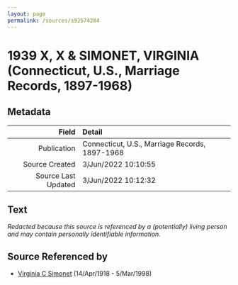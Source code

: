 ```yaml
---
layout: page
permalink: /sources/s92574284
---
```


# 1939 X, X & SIMONET, VIRGINIA (Connecticut, U.S., Marriage Records, 1897-1968)

## Metadata
Field | Detail
---:|:---
Publication | Connecticut, U.S., Marriage Records, 1897-1968
Source Created | 3/Jun/2022 10:10:55
Source Last Updated | 3/Jun/2022 10:12:32

## Text

_Redacted because this source is referenced by a (potentially) living person and may contain personally identifiable information._

## Source Referenced by

* [Virginia C Simonet](../people/@33863084@-virginia-c-simonet-b1918-4-14-d1998-3-5.md) (14/Apr/1918 - 5/Mar/1998)
